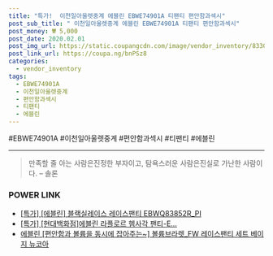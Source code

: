 ```yaml
--- 
title: "특가!  이천일아울렛중계 에블린 EBWE74901A 티팬티 편안함과섹시" 
post_sub_title: " 이천일아울렛중계 에블린 EBWE74901A 티팬티 편안함과섹시" 
post_money: ₩ 5,000 
post_date: 2020.02.01 
post_img_url: https://static.coupangcdn.com/image/vendor_inventory/8330/a2f75a565b5d7bf14a3e16501b0eb8229f62d3071a1f4f02cde440c4df71.jpg 
post_link_url: https://coupa.ng/bnPSz8 
categories: 
  - vendor_inventory 
tags: 
  - EBWE74901A 
  - 이천일아울렛중계 
  - 편안함과섹시 
  - 티팬티 
  - 에블린 
--- 
```

  #EBWE74901A #이천일아울렛중계 #편안함과섹시 #티팬티 #에블린 
<hr> 

> 만족할 줄 아는 사람은진정한 부자이고, 탐욕스러운 사람은진실로 가난한 사람이다. – 솔론 


### POWER LINK

* <a href="https://blog.naver.com/sakai111/221792917285" target="_blank">[특가] [에블린] 블랙실레이스 레이스팬티 EBWQ83852R_PI</a>
* <a href="https://blog.naver.com/an0733/221790079039" target="_blank">[특가] [현대백화점]에블린 라플로르 헴사각 팬티-E...</a>
* <a href="https://blog.naver.com/fasyy4321/221785082927" target="_blank">에블린 [편안함과 볼륨을 동시에 잡아주는~] 볼륨브라렛_FW 레이스팬티 세트 베이지 뉴코아</a>
